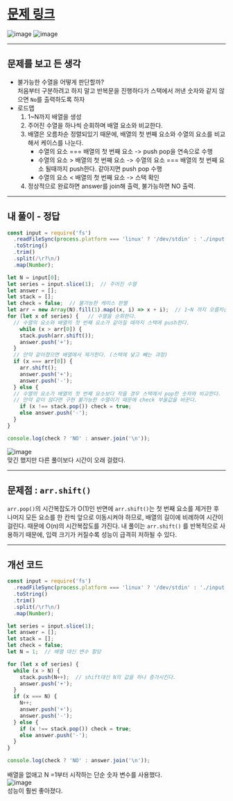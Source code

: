 # [문제 링크](https://www.acmicpc.net/problem/1874)
![image](https://github.com/user-attachments/assets/771167a8-cc7c-4a3f-b266-0ced74a3f156)
![image](https://github.com/user-attachments/assets/a8c465fd-5453-4e39-aa9a-fbe03fe03362)

---
## 문제를 보고 든 생각
- 불가능한 수열을 어떻게 판단할까?  
  처음부터 구분하려고 하지 말고 반복문을 진행하다가 스택에서 꺼낸 숫자와 같지 않으면 `No`를 출력하도록 하자
- 로드맵
  1. 1~N까지 배열을 생성
  2. 주어진 수열을 하나씩 순회하며 배열 요소와 비교한다.
  3. 배열은 오름차순 정렬되있기 때문에, 배열의 첫 번째 요소와 수열의 요소를 비교해서 케이스를 나눈다.
     - 수열의 요소 === 배열의 첫 번째 요소 -> push pop을 연속으로 수행
     - 수열의 요소 > 배열의 첫 번째 요소 -> 수열의 요소 === 배열의 첫 번째 요소 될때까지 push한다. 같아지면 push pop 수행
     - 수열의 요소 < 배열의 첫 번째 요소 -> 스택 확인
  4. 정상적으로 완료하면 answer를 join해 출력, 불가능하면 NO 출력.

---
## 내 풀이 - 정답
```javascript
const input = require('fs')
  .readFileSync(process.platform === 'linux' ? '/dev/stdin' : './input.txt')
  .toString()
  .trim()
  .split(/\r?\n/)
  .map(Number);

let N = input[0];
let series = input.slice(1);  // 주어진 수열
let answer = [];  
let stack = [];
let check = false;  // 불가능한 케이스 판별
let arr = new Array(N).fill(1).map((x, i) => x + i);  // 1~N 까지 오름차순 배열 생성
for (let x of series) {   // 수열을 순회한다.
  // 수열의 요소와 배열의 첫 번째 요소가 같아질 때까지 스택에 push한다.
    while (x > arr[0]) {
    stack.push(arr.shift());
    answer.push('+');
  }
  // 만약 같아졌으면 배열에서 제거한다. (스택에 넣고 빼는 과정)
  if (x === arr[0]) {
    arr.shift();
    answer.push('+');
    answer.push('-');
  } else {
  // 수열의 요소가 배열의 첫 번째 요소보다 작을 경우 스택에서 pop한 숫자와 비교한다.
  // 만약 같이 않다면 구현 불가능한 수열이기 때문에 check 부울값을 바꾼다.
    if (x !== stack.pop()) check = true;
    else answer.push('-');
  }
}

console.log(check ? 'NO' : answer.join('\n'));
```
![image](https://github.com/user-attachments/assets/a2887f56-c471-4838-aeb9-73b5a61462b5)  
맞긴 했지만 다른 풀이보다 시간이 오래 걸렸다. 

---
## 문제점 : `arr.shift()`
`arr.pop()`의 시간복잡도가 O(1)인 반면에
`arr.shift()`는 첫 번째 요소를 제거한 후 나머지 모든 요소를 한 칸씩 앞으로 이동시켜야 하므로, 배열의 길이에 비례하여 시간이 걸린다. 때문에 O(n)의 시간복잡도를 가진다.
내 풀이는 `arr.shift()` 를 반복적으로 사용하기 때문에, 입력 크기가 커질수록 성능이 급격히 저하될 수 있다.

---
## 개선 코드
```javascript
const input = require('fs')
  .readFileSync(process.platform === 'linux' ? '/dev/stdin' : './input.txt')
  .toString()
  .trim()
  .split(/\r?\n/)
  .map(Number);

let series = input.slice(1);
let answer = [];
let stack = [];
let check = false;
let N = 1;  // 배열 대신 변수 할당

for (let x of series) {
  while (x > N) {
    stack.push(N++);  // shift대신 N의 값을 하나 증가시킨다.
    answer.push('+');
  }
  if (x === N) {
    N++;
    answer.push('+');
    answer.push('-');
  } else {
    if (x !== stack.pop()) check = true;
    else answer.push('-');
  }
}

console.log(check ? 'NO' : answer.join('\n'));
```
배열을 없애고 N =1부터 시작하는 단순 숫자 변수를 사용했다.  
![image](https://github.com/user-attachments/assets/f8e7a7f0-322f-4bfe-ad90-b090756e4de2)  
성능이 훨씬 좋아졌다.
